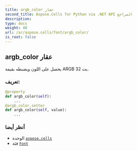 ```yaml
---
title: argb_color عقار
second_title: Aspose.Cells for Python via .NET API المراجع
description:
type: docs
weight: 40
url: /ar/aspose.cells/font/argb_color/
is_root: false
---
```

##  argb_color عقار

يحصل على اللون ويضبطه بقيمة ARGB 32 بت.
###  تعريف:
```python
@property
def argb_color(self):
    ...
@argb_color.setter
def argb_color(self, value):
    ...
```

###  أنظر أيضا
* الوحدة [`aspose.cells`](../../)
* فئة [`Font`](/cells/python-net/ar/aspose.cells/font)
